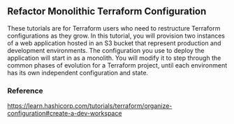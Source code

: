 ## Refactor Monolithic Terraform Configuration
These tutorials are for Terraform users who need to restructure Terraform configurations as they grow. In this tutorial, you will provision two instances of a web application hosted in an S3 bucket that represent production and development environments. The configuration you use to deploy the application will start in as a monolith. You will modify it to step through the common phases of evolution for a Terraform project, until each environment has its own independent configuration and state.

### Reference
https://learn.hashicorp.com/tutorials/terraform/organize-configuration#create-a-dev-workspace
